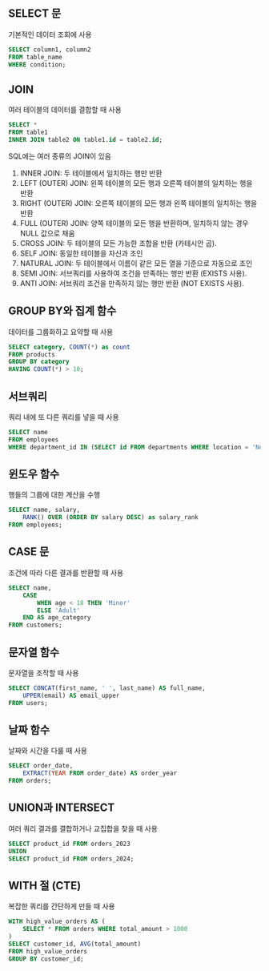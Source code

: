 

## SELECT 문
기본적인 데이터 조회에 사용

```SQL
SELECT column1, column2 
FROM table_name 
WHERE condition;
```


## JOIN
여러 테이블의 데이터를 결합할 때 사용

```SQL
SELECT * 
FROM table1 
INNER JOIN table2 ON table1.id = table2.id;
```

SQL에는 여러 종류의 JOIN이 있음
1. INNER JOIN: 두 테이블에서 일치하는 행만 반환
2. LEFT (OUTER) JOIN: 왼쪽 테이블의 모든 행과 오른쪽 테이블의 일치하는 행을 반환
3. RIGHT (OUTER) JOIN: 오른쪽 테이블의 모든 행과 왼쪽 테이블의 일치하는 행을 반환
4. FULL (OUTER) JOIN: 양쪽 테이블의 모든 행을 반환하며, 일치하지 않는 경우 NULL 값으로 채움
5. CROSS JOIN: 두 테이블의 모든 가능한 조합을 반환 (카테시안 곱).
6. SELF JOIN: 동일한 테이블을 자신과 조인
7. NATURAL JOIN: 두 테이블에서 이름이 같은 모든 열을 기준으로 자동으로 조인
8. SEMI JOIN: 서브쿼리를 사용하여 조건을 만족하는 행만 반환 (EXISTS 사용).
9. ANTI JOIN: 서브쿼리 조건을 만족하지 않는 행만 반환 (NOT EXISTS 사용).

## GROUP BY와 집계 함수
데이터를 그룹화하고 요약할 때 사용

```SQL
SELECT category, COUNT(*) as count 
FROM products 
GROUP BY category 
HAVING COUNT(*) > 10;
```

## 서브쿼리
쿼리 내에 또 다른 쿼리를 넣을 때 사용

```SQL
SELECT name 
FROM employees 
WHERE department_id IN (SELECT id FROM departments WHERE location = 'New York');
```

## 윈도우 함수
행들의 그룹에 대한 계산을 수행

```SQL
SELECT name, salary, 
	RANK() OVER (ORDER BY salary DESC) as salary_rank 
FROM employees;
```

## CASE 문
조건에 따라 다른 결과를 반환할 때 사용

```SQL
SELECT name, 
	CASE 
		WHEN age < 18 THEN 'Minor' 
		ELSE 'Adult' 
	END AS age_category
FROM customers;
```

## 문자열 함수
문자열을 조작할 때 사용

```SQL
SELECT CONCAT(first_name, ' ', last_name) AS full_name, 
	UPPER(email) AS email_upper 
FROM users;
```

## 날짜 함수
날짜와 시간을 다룰 때 사용

```SQL
SELECT order_date, 
	EXTRACT(YEAR FROM order_date) AS order_year 
FROM orders;
```

## UNION과 INTERSECT
여러 쿼리 결과를 결합하거나 교집합을 찾을 때 사용

```SQL
SELECT product_id FROM orders_2023 
UNION 
SELECT product_id FROM orders_2024;
```

## WITH 절 (CTE)

복잡한 쿼리를 간단하게 만들 때 사용

```SQL
WITH high_value_orders AS ( 
	SELECT * FROM orders WHERE total_amount > 1000 
) 
SELECT customer_id, AVG(total_amount) 
FROM high_value_orders 
GROUP BY customer_id;
```
